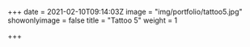 +++
date = 2021-02-10T09:14:03Z
image = "img/portfolio/tattoo5.jpg"
showonlyimage = false
title = "Tattoo 5"
weight = 1

+++

